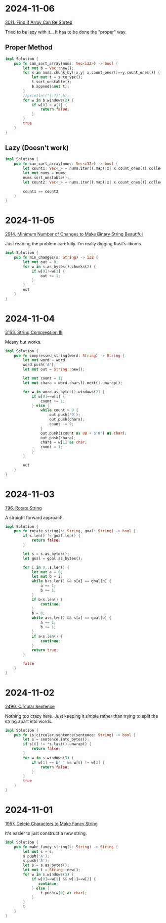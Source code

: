 # 2024-11-06
[3011. Find if Array Can Be Sorted](https://leetcode.com/problems/find-if-array-can-be-sorted/)

Tried to be lazy with it... It has to be done the "proper" way.

## Proper Method
```Rust
impl Solution {
    pub fn can_sort_array(nums: Vec<i32>) -> bool {
        let mut b = Vec::new();
        for s in nums.chunk_by(|x,y| x.count_ones()==y.count_ones()) {
            let mut t = s.to_vec();
            t.sort_unstable();
            b.append(&mut t);
        }
        //println!("{:?}",b);
        for w in b.windows(2) {
            if w[0] > w[1] {
                return false;
            }
        }
        true
    }
}
```

## Lazy (Doesn't work)
```Rust
impl Solution {
    pub fn can_sort_array(nums: Vec<i32>) -> bool {
        let count1: Vec<_> = nums.iter().map(|x| x.count_ones()).collect();
        let mut nums = nums;
        nums.sort_unstable();
        let count2: Vec<_> = nums.iter().map(|x| x.count_ones()).collect();
        
        count1 == count2
    }
}
```

# 2024-11-05
[2914. Minimum Number of Changes to Make Binary String Beautiful](https://leetcode.com/problems/minimum-number-of-changes-to-make-binary-string-beautiful/)

Just reading the problem carefully. I'm really digging Rust's idioms.

```Rust
impl Solution {
    pub fn min_changes(s: String) -> i32 {
        let mut out = 0;
        for w in s.as_bytes().chunks(2) {
            if w[0]!=w[1] {
                out += 1;
            }
        }
        out
    }
}
```

# 2024-11-04
[3163. String Compression III](https://leetcode.com/problems/string-compression-iii/)

Messy but works.

```Rust
impl Solution {
    pub fn compressed_string(word: String) -> String {
        let mut word = word;
        word.push('A');
        let mut out = String::new();

        let mut count = 1;
        let mut chara = word.chars().next().unwrap();

        for w in word.as_bytes().windows(2) {
            if w[0]==w[1] {
                count += 1;
            } else {
                while count > 9 {
                    out.push('9');
                    out.push(chara);
                    count -= 9;
                }
                out.push((count as u8 + b'0') as char);
                out.push(chara);
                chara = w[1] as char;
                count = 1;
            }
        }

        out
    }
}
```

# 2024-11-03
[796. Rotate String](https://leetcode.com/problems/rotate-string/)

A straight forward approach.

```Rust
impl Solution {
    pub fn rotate_string(s: String, goal: String) -> bool {
        if s.len() != goal.len() {
            return false;
        }

        let s = s.as_bytes();
        let goal = goal.as_bytes();

        for i in 0..s.len() {
            let mut a = 0;
            let mut b = i; 
            while b<s.len() && s[a] == goal[b] {
                a += 1;
                b += 1;
            }
            if b<s.len() {
                continue;
            }
            b = 0;
            while a<s.len() && s[a] == goal[b] {
                a += 1;
                b += 1;
            }
            if a<s.len() {
                continue;
            }
            return true;
        }

        false
    }
}
```
# 2024-11-02
[2490. Circular Sentence](https://leetcode.com/problems/circular-sentence/)

Nothing too crazy here. Just keeping it simple rather than trying to split the string apart into words.

```Rust
impl Solution {
    pub fn is_circular_sentence(sentence: String) -> bool {
        let s = sentence.into_bytes();
        if s[0] != *s.last().unwrap() {
            return false;
        }
        for w in s.windows(3) {
            if w[1] == b' ' && w[0] != w[2] {
                return false;
            }
        }
        true
    }
}
```

# 2024-11-01
[1957. Delete Characters to Make Fancy String](https://leetcode.com/problems/delete-characters-to-make-fancy-string/)

It's easier to just construct a new string.

```Rust
impl Solution {
    pub fn make_fancy_string(s: String) -> String {
        let mut s = s;
        s.push('A');
        s.push('A');
        let s = s.as_bytes();
        let mut t = String::new();
        for w in s.windows(3) {
            if w[0]==w[1] && w[1]==w[2] {
               continue; 
            } else {
                t.push(w[0] as char);
            }
        }
        t
    }
}
```